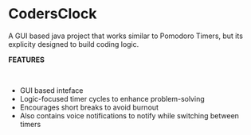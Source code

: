 # CodersClock
A GUI based java project that works similar to Pomodoro Timers, but its explicity designed to build coding logic.
<p> <b>FEATURES</b></p><br/>
<ul>
<li>GUI based inteface</li>
<li>Logic-focused timer cycles to enhance problem-solving</li>
<li>Encourages short breaks to avoid burnout</li>
<li>Also contains voice notifications to notify while switching between timers</li>
</ul>
